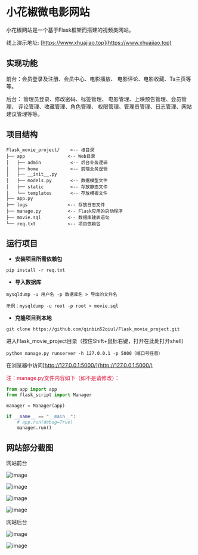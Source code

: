 # 小花椒微电影网站

小花椒网站是一个基于Flask框架而搭建的视频类网站。


线上演示地址: [https://www.xhuajiao.top](https://www.xhuajiao.top)


## 实现功能

前台：会员登录及注册、会员中心、电影播放、
电影评论、电影收藏、Ta主页等等。

后台：
管理员登录、修改密码、标签管理、
电影管理、上映预告管理、会员管理、
评论管理、收藏管理、角色管理、
权限管理、管理员管理、日志管理、网站建议管理等等。

## 项目结构


```
Flask_movie_project/    <-- 根目录
├── app                <-- Web目录
│   ├── admin           <-- 后台业务逻辑
│   ├── home            <-- 前端业务逻辑
│   ├── __init__.py
│   ├── models.py       <-- 数据模型文件
│   ├── static          <-- 存放静态文件
│   └── templates       <-- 存放模板文件
├── app.py
├── logs               <-- 存放日志文件
├── manage.py          <-- Flask应用的启动程序
├── movie.sql          <-- 数据库建表语句
└── req.txt            <-- 项目依赖包
```

## 运行项目

- **安装项目所需依赖包**
    

```
pip install -r req.txt
```

- **导入数据库**


```
mysqldump -u 用户名 -p 数据库名 > 导出的文件名  

示例：mysqldump -u root -p root > movie.sql
```


- **克隆项目到本地**


```
git clone https://github.com/qinbin52qiul/Flask_movie_project.git
```
进入Flask_movie_project目录（按住Shift+鼠标右键，打开在此处打开shell）
```
python manage.py runserver -h 127.0.0.1 -p 5000（端口号任意）

```
在浏览器中访问[http://127.0.0.1:5000/](http://127.0.0.1:5000/)

<font color="#DC143C">注：manage.py文件内容如下（如不是请修改）：</font>
```python
from app import app
from flask_script import Manager

manager = Manager(app)

if __name__ == "__main__":
    # app.run(debug=True)
    manager.run()
```

## 网站部分截图

网站前台

![image](https://raw.githubusercontent.com/qinbin52qiul/MarkdownPhotos/master/movie/%E5%BE%AE%E4%BF%A1%E5%9B%BE%E7%89%87_20180619182039.png)


![image](https://github.com/qinbin52qiul/MarkdownPhotos/blob/master/movie/%E5%BE%AE%E4%BF%A1%E5%9B%BE%E7%89%87_20180619182045.png?raw=true)

![image](https://github.com/qinbin52qiul/MarkdownPhotos/blob/master/movie/%E5%BE%AE%E4%BF%A1%E5%9B%BE%E7%89%87_20180619182049.png?raw=true)


![image](https://github.com/qinbin52qiul/MarkdownPhotos/blob/master/movie/%E5%BE%AE%E4%BF%A1%E5%9B%BE%E7%89%87_20180619182053.png?raw=true)


网站后台

![image](https://github.com/qinbin52qiul/MarkdownPhotos/blob/master/movie/%E5%BE%AE%E4%BF%A1%E5%9B%BE%E7%89%87_20180619182122.png?raw=true)

![image](https://github.com/qinbin52qiul/MarkdownPhotos/blob/master/movie/%E5%BE%AE%E4%BF%A1%E5%9B%BE%E7%89%87_20180619182159.png?raw=true)
